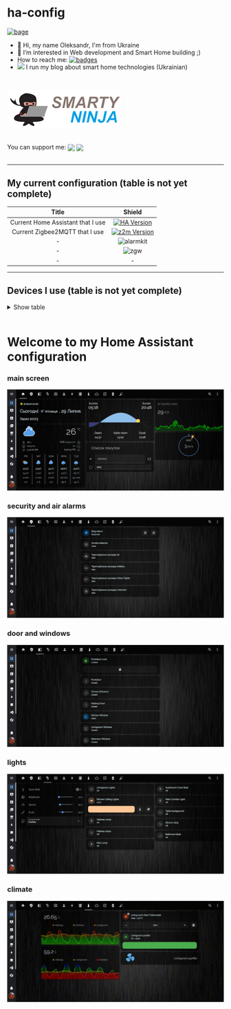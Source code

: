 <!-- Shield -->
[ha-version-shield]: https://img.shields.io/badge/Home%20Assistant-2022.7.7-blue.svg
[maintenance-shield]: https://img.shields.io/maintenance/yes/2022.svg
[z2m-shield]: https://img.shields.io/badge/zigbee2mqtt-1.27.0.1-yellow.svg
[ring-alarm-shield]: https://img.shields.io/badge/Security%20Kit-Ring-blue.svg
[zgw-shield]: https://img.shields.io/badge/ZigStar%20-LAN%20GW-green.svg

<!-- Links -->

[home-assistant]: https://home-assistant.io
[z2m-link]: https://www.zigbee2mqtt.io/
[smarthome]: https://github.com/risozhor/ha-config
[smarthomes]: https://github.com/risozhor?tab=repositories&q=ha-config


# ha-config

[![bage][last-commit]][goto]

[last-commit]: https://img.shields.io/github/last-commit/risozhor/ha-config?style=for-the-badge
[goto]: https://www.smarty.ninja/

- 👋 Hi, my name Oleksandr, I'm from Ukraine
- 👀 I’m interested in Web development and Smart Home building ;)
- How to reach me: [![badges](https://badges.aleen42.com/src/telegram.svg)](https://t.me/risozhor) 
- [<img src="git/favicon.ico" style="margin-top: -18px;" />][goto] I run my blog about smart home technologies (Ukrainian)
<br>

[<img src="git/sn_logo.png"  />][goto]

 
<br>
You can support me:
<a href="https://www.buymeacoffee.com/Smarty.Ninja" target="_blank"><img align="center" src="https://badges.aleen42.com/src/buymeacoffee.svg" /></a> <a href="https://www.paypal.com/donate/?hosted_button_id=VWMGGY5S8LNCW" target="_blank"><img align="center" src="https://badges.aleen42.com/src/paypal.svg" /></a>
<br><br>

---
## My current configuration (table is not yet complete)

| Title | Shield |
|:---:|:---:|
| Current Home Assistant that I use | [![HA Version][ha-version-shield]][home-assistant] |
| Current Zigbee2MQTT that I use | [![z2m Version][z2m-shield]][z2m-link] |
| - | ![alarmkit][ring-alarm-shield] |
| - | ![zgw][zgw-shield] |
| - | - |

---
## Devices I use (table is not yet complete)

<details>
  <summary>Show table</summary>

| Description | Picture |
|:---|---:|
| *Zigbee devices* ||
| Hue white and color ambiance E26/E27/E14 | <img src="git/devices/9290012573A.jpg"/> |
| Hue white ambiance E26/E27 | <img src="git/devices/9290022169.jpg"/> |
| - | <img src="git/devices/9290022169.jpg"/> |
| - | <img src="git/devices/Aqara door & window contact sensor.jpg"/> |
| - | <img src="git/devices/Aqara Opple switch 2 bands.jpg"/> |
| - | <img src="git/devices/Aqara single key wireless wall switch.jpg"/> |
| - | <img src="git/devices/BASICZBR3.jpg"/> |
| - | <img src="git/devices/Gledopto GL-C-007-1ID.jpg"/> |
| - | <img src="git/devices/Mi power plug ZigBee EU.jpg"/> |
| - | <img src="git/devices/MiJia door & window contact sensor.jpg"/> |
| - | <img src="git/devices/RTCGQ01LM.jpg"/> |
| - | <img src="git/devices/SmartThingsMotion sensor (2018 model).jpg"/> |
| - | <img src="git/devices/tuya-smart-zigbee-2ch-relay-module.png"/> |
| - | <img src="git/devices/WXKG01LM.jpg"/> |
| - | <img src="git/devices/xiaomi honeywell fire detector.png"/> |
| - | <img src="git/devices/Zigbee smart energy meter DDS238-2 Zigbee.jpg"/> |
</details>
</br>




# Welcome to my Home Assistant configuration

### main screen
<img src="git/screen 1.png"  />

### security and air alarms
<img src="git/screen 2.png" />

### door and windows
<img src="git/screen 3.png" />

### lights
<img src="git/screen 4.png" />

### climate
<img src="git/screen 10.gif" />
